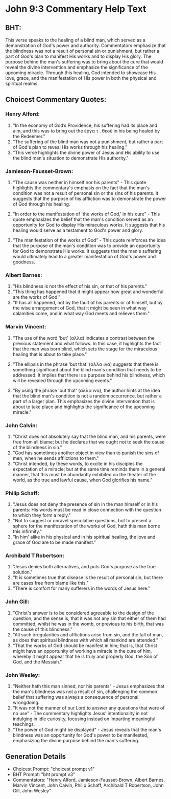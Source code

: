 # John 9:3 Commentary Help Text

## BHT:
This verse speaks to the healing of a blind man, which served as a demonstration of God's power and authority. Commentators emphasize that the blindness was not a result of personal sin or punishment, but rather a part of God's plan to manifest His works and to display His glory. The purpose behind the man's suffering was to bring about the cure that would reveal the divine intervention and emphasize the significance of the upcoming miracle. Through this healing, God intended to showcase His love, grace, and the manifestation of His power in both the physical and spiritual realms.

## Choicest Commentary Quotes:
### Henry Alford:
1. "In the economy of God’s Providence, his suffering had its place and aim, and this was to bring out the ἔργα τ . θεοῦ in his being healed by the Redeemer."
2. "The suffering of the blind man was not a punishment, but rather a part of God's plan to reveal His works through his healing."
3. "This verse highlights the divine power of Jesus and His ability to use the blind man's situation to demonstrate His authority."

### Jamieson-Fausset-Brown:
1. "The cause was neither in himself nor his parents" - This quote highlights the commentary's emphasis on the fact that the man's condition was not a result of personal sin or the sins of his parents. It suggests that the purpose of his affliction was to demonstrate the power of God through his healing.

2. "In order to the manifestation of 'the works of God,' in his cure" - This quote emphasizes the belief that the man's condition served as an opportunity for God to display His miraculous works. It suggests that his healing would serve as a testament to God's power and glory.

3. "The manifestation of the works of God" - This quote reinforces the idea that the purpose of the man's condition was to provide an opportunity for God to demonstrate His works. It suggests that the man's suffering would ultimately lead to a greater manifestation of God's power and goodness.

### Albert Barnes:
1. "His blindness is not the effect of his sin, or that of his parents."
2. "This thing has happened that it might appear how great and wonderful are the works of God."
3. "It has all happened, not by the fault of his parents or of himself, but by the wise arrangement of God, that it might be seen in what way calamities come, and in what way God meets and relieves them."

### Marvin Vincent:
1. "The use of the word 'but' (αλλα) indicates a contrast between the previous statement and what follows. In this case, it highlights the fact that the man was born blind, which sets the stage for the miraculous healing that is about to take place."

2. "The ellipsis in the phrase 'but that' (αλλα ινα) suggests that there is something significant about the blind man's condition that needs to be addressed. It implies that there is a purpose behind his blindness, which will be revealed through the upcoming events."

3. "By using the phrase 'but that' (αλλα ινα), the author hints at the idea that the blind man's condition is not a random occurrence, but rather a part of a larger plan. This emphasizes the divine intervention that is about to take place and highlights the significance of the upcoming miracle."

### John Calvin:
1. "Christ does not absolutely say that the blind man, and his parents, were free from all blame; but he declares that we ought not to seek the cause of the blindness in sin."
2. "God has sometimes another object in view than to punish the sins of men, when he sends afflictions to them."
3. "Christ intended, by these words, to excite in his disciples the expectation of a miracle; but at the same time reminds them in a general manner, that this must be abundantly exhibited on the theater of the world, as the true and lawful cause, when God glorifies his name."

### Philip Schaff:
1. "Jesus does not deny the presence of sin in the man himself or in his parents: His words must be read in close connection with the question to which they form a reply."
2. "Not to suggest or unravel speculative questions, but to present a sphere for the manifestation of the works of God, hath this man borne this infirmity."
3. "In him' alike in his physical and in his spiritual healing, the love and grace of God are to be made manifest."

### Archibald T Robertson:
1. "Jesus denies both alternatives, and puts God's purpose as the true solution."
2. "It is sometimes true that disease is the result of personal sin, but there are cases free from blame like this."
3. "There is comfort for many sufferers in the words of Jesus here."

### John Gill:
1. "Christ's answer is to be considered agreeable to the design of the question; and the sense is, that it was not any sin that either of them had committed, whilst he was in the womb, or previous to his birth, that was the cause of this blindness."
2. "All such irregularities and afflictions arise from sin, and the fall of man, as does that spiritual blindness with which all mankind are attended."
3. "That the works of God should be manifest in him; that is, that Christ might have an opportunity of working a miracle in the cure of him, whereby it might appear that he is truly and properly God, the Son of God, and the Messiah."

### John Wesley:
1. "Neither hath this man sinned, nor his parents" - Jesus emphasizes that the man's blindness was not a result of sin, challenging the common belief that suffering was always a consequence of personal wrongdoing.
2. "It was not the manner of our Lord to answer any questions that were of no use" - The commentary highlights Jesus' intentionality in not indulging in idle curiosity, focusing instead on imparting meaningful teachings.
3. "The power of God might be displayed" - Jesus reveals that the man's blindness was an opportunity for God's power to be manifested, emphasizing the divine purpose behind the man's suffering.


## Generation Details
- Choicest Prompt: "choicest prompt v1"
- BHT Prompt: "bht prompt v3"
- Commentators: "Henry Alford, Jamieson-Fausset-Brown, Albert Barnes, Marvin Vincent, John Calvin, Philip Schaff, Archibald T Robertson, John Gill, John Wesley"
